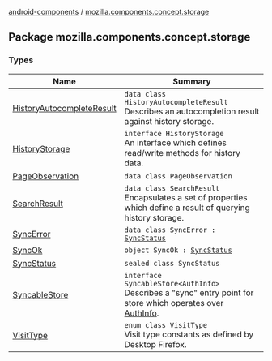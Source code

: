 [android-components](../index.md) / [mozilla.components.concept.storage](./index.md)

## Package mozilla.components.concept.storage

### Types

| Name | Summary |
|---|---|
| [HistoryAutocompleteResult](-history-autocomplete-result/index.md) | `data class HistoryAutocompleteResult`<br>Describes an autocompletion result against history storage. |
| [HistoryStorage](-history-storage/index.md) | `interface HistoryStorage`<br>An interface which defines read/write methods for history data. |
| [PageObservation](-page-observation/index.md) | `data class PageObservation` |
| [SearchResult](-search-result/index.md) | `data class SearchResult`<br>Encapsulates a set of properties which define a result of querying history storage. |
| [SyncError](-sync-error/index.md) | `data class SyncError : `[`SyncStatus`](-sync-status.md) |
| [SyncOk](-sync-ok.md) | `object SyncOk : `[`SyncStatus`](-sync-status.md) |
| [SyncStatus](-sync-status.md) | `sealed class SyncStatus` |
| [SyncableStore](-syncable-store/index.md) | `interface SyncableStore<AuthInfo>`<br>Describes a "sync" entry point for store which operates over [AuthInfo](-syncable-store/index.md#AuthInfo). |
| [VisitType](-visit-type/index.md) | `enum class VisitType`<br>Visit type constants as defined by Desktop Firefox. |

